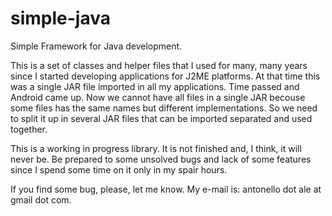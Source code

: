 simple-java
===========

Simple Framework for Java development.

This is a set of classes and helper files that I used for many, many years
since I started developing applications for J2ME platforms. At that time this
was a single JAR file imported in all my applications. Time passed and Android
came up. Now we cannot have all files in a single JAR becouse some files has
the same names but different implementations. So we need to split it up in
several JAR files that can be imported separated and used together.

This is a working in progress library. It is not finished and, I think, it
will never be. Be prepared to some unsolved bugs and lack of some features
since I spend some time on it only in my spair hours.

If you find some bug, please, let me know. My e-mail is:
antonello dot ale at gmail dot com.

